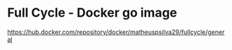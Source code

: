 # Full Cycle - Docker go image
<https://hub.docker.com/repository/docker/matheuspsilva29/fullcycle/general>
